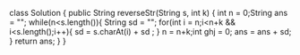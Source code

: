 class Solution {
public String reverseStr(String s, int k) {
int n = 0;String ans = "";
while(n<s.length()){
String sd = "";
for(int i = n;i<n+k && i<s.length();i++){
sd = s.charAt(i) + sd ;
}
n = n+k;int ghj = 0;
ans = ans + sd;
}
return ans;
}
}